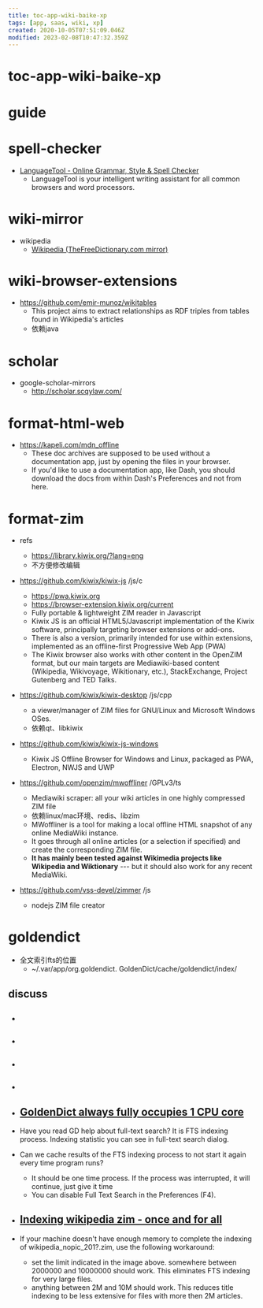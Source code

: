 ```yaml
---
title: toc-app-wiki-baike-xp
tags: [app, saas, wiki, xp]
created: 2020-10-05T07:51:09.046Z
modified: 2023-02-08T10:47:32.359Z
---
```


# toc-app-wiki-baike-xp

# guide

# spell-checker
- [LanguageTool - Online Grammar, Style & Spell Checker](https://languagetool.org/)
  - LanguageTool is your intelligent writing assistant for all common browsers and word processors. 
# wiki-mirror
- wikipedia
  - [Wikipedia (TheFreeDictionary.com mirror)](https://encyclopedia.thefreedictionary.com/)
# wiki-browser-extensions
- https://github.com/emir-munoz/wikitables
  - This project aims to extract relationships as RDF triples from tables found in Wikipedia's articles
  - 依赖java
# scholar
- google-scholar-mirrors
  - http://scholar.scqylaw.com/
# format-html-web
- https://kapeli.com/mdn_offline
  - These doc archives are supposed to be used without a documentation app, just by opening the files in your browser. 
  - If you'd like to use a documentation app, like Dash, you should download the docs from within Dash's Preferences and not from here.
# format-zim
- refs
  - https://library.kiwix.org/?lang=eng
  - 不方便修改编辑

- https://github.com/kiwix/kiwix-js /js/c
  - https://pwa.kiwix.org
  - https://browser-extension.kiwix.org/current
  - Fully portable & lightweight ZIM reader in Javascript
  - Kiwix JS is an official HTML5/Javascript implementation of the Kiwix software, principally targeting browser extensions or add-ons.
  - There is also a version, primarily intended for use within extensions, implemented as an offline-first Progressive Web App (PWA)
  - The Kiwix browser also works with other content in the OpenZIM format, but our main targets are Mediawiki-based content (Wikipedia, Wikivoyage, Wikitionary, etc.), StackExchange, Project Gutenberg and TED Talks.
- https://github.com/kiwix/kiwix-desktop /js/cpp
  - a viewer/manager of ZIM files for GNU/Linux and Microsoft Windows OSes.
  - 依赖qt、libkiwix
- https://github.com/kiwix/kiwix-js-windows
  - Kiwix JS Offline Browser for Windows and Linux, packaged as PWA, Electron, NWJS and UWP

- https://github.com/openzim/mwoffliner /GPLv3/ts
  - Mediawiki scraper: all your wiki articles in one highly compressed ZIM file
  - 依赖linux/mac环境、redis、libzim
  - MWoffliner is a tool for making a local offline HTML snapshot of any online MediaWiki instance.
  - It goes through all online articles (or a selection if specified) and create the corresponding ZIM file. 
  - **It has mainly been tested against Wikimedia projects like Wikipedia and Wiktionary** --- but it should also work for any recent MediaWiki.

- https://github.com/vss-devel/zimmer /js
  - nodejs ZIM file creator
# goldendict
- 全文索引fts的位置
  - ~/.var/app/org.goldendict. GoldenDict/cache/goldendict/index/

## discuss

- ## 

- ## 

- ## 

- ## 

- ## [GoldenDict always fully occupies 1 CPU core](https://github.com/goldendict/goldendict/issues/640)
- Have you read GD help about full-text search? It is FTS indexing process. Indexing statistic you can see in full-text search dialog.

- Can we cache results of the FTS indexing process to not start it again every time program runs?
  - It should be one time process. If the process was interrupted, it will continue, just give it time
  - You can disable Full Text Search in the Preferences (F4).

- ## [Indexing wikipedia zim - once and for all](https://github.com/goldendict/goldendict/issues/914)
- If your machine doesn't have enough memory to complete the indexing of wikipedia_nopic_201?.zim, use the following workaround:
  - set the limit indicated in the image above. somewhere between 2000000 and 10000000 should work. This eliminates FTS indexing for very large files.
  - anything between 2M and 10M should work. This reduces title indexing to be less extensive for files with more then 2M articles.
